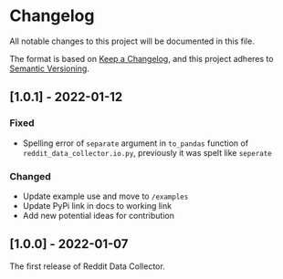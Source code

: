# Changelog

All notable changes to this project will be documented in this file.

The format is based on [Keep a Changelog](https://keepachangelog.com/en/1.0.0/),
and this project adheres to [Semantic Versioning](https://semver.org/spec/v2.0.0.html).

## [1.0.1] - 2022-01-12

### Fixed

- Spelling error of `separate` argument in `to_pandas` function of `reddit_data_collector.io.py`, previously it was spelt like `seperate`

### Changed

- Update example use and move to `/examples`
- Update PyPi link in docs to working link
- Add new potential ideas for contribution

## [1.0.0] - 2022-01-07

The first release of Reddit Data Collector.
